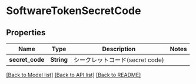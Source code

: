 # SoftwareTokenSecretCode

## Properties

Name | Type | Description | Notes
------------ | ------------- | ------------- | -------------
**secret_code** | **String** | シークレットコード(secret code) | 

[[Back to Model list]](../README.md#documentation-for-models) [[Back to API list]](../README.md#documentation-for-api-endpoints) [[Back to README]](../README.md)


